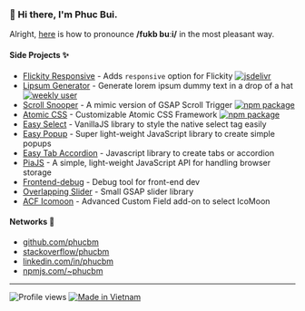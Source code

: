 ### 👋 Hi there, I'm Phuc Bui.
Alright, [here](https://youtu.be/pV3RZgpoGEU?t=33) is how to pronounce **/fʊkb buːi/** in the most pleasant way.

#### Side Projects ✨

- [Flickity Responsive](https://github.com/phucbm/flickity-responsive) - Adds `responsive` option for Flickity [![jsdelivr](https://data.jsdelivr.com/v1/package/gh/phucbm/flickity-responsive/badge?style=rounded)](https://www.jsdelivr.com/package/gh/phucbm/flickity-responsive)
- [Lipsum Generator](https://www.producthunt.com/posts/lipsum-generator) - Generate lorem ipsum dummy text in a drop of a hat [![weekly user](https://badgen.net/badge/users/~4K/green?icon=chrome)](https://chrome.google.com/webstore/detail/lipsum-generator/fepopmflofkppphpkfjdbmimglkeifna)
- [Scroll Snooper](https://github.com/phucbm/scroll-snooper) - A mimic version of GSAP Scroll Trigger [![npm package](https://badgen.net/npm/dm/scroll-snooper)](https://www.npmjs.com/package/scroll-snooper)
- [Atomic CSS](https://github.com/viivue/atomic-css) - Customizable Atomic CSS Framework [![npm package](https://badgen.net/npm/dm/@viivue/atomic-css)](https://www.npmjs.com/package/@viivue/atomic-css)
- [Easy Select](https://github.com/viivue/easy-select) - VanillaJS library to style the native select tag easily
- [Easy Popup](https://github.com/viivue/easy-popup) - Super light-weight JavaScript library to create simple popups
- [Easy Tab Accordion](https://github.com/viivue/easy-tab-accordion) - Javascript library to create tabs or accordion
- [PiaJS](https://github.com/phucbm/pia) - A simple, light-weight JavaScript API for handling browser storage
- [Frontend-debug](https://github.com/viivue/frontend-debug) - Debug tool for front-end dev
- [Overlapping Slider](https://github.com/viivue/overlapping-slider) - Small GSAP slider library
- [ACF Icomoon](https://github.com/viivue/acf-icomoon) - Advanced Custom Field add-on to select IcoMoon

#### Networks 👀

- [github.com/phucbm](https://github.com/phucbm)
- [stackoverflow/phucbm](https://stackoverflow.com/users/6453822/phucbm)
- [linkedin.com/in/phucbm](https://www.linkedin.com/in/phucbm/)
- [npmjs.com/~phucbm](https://www.npmjs.com/~phucbm)

---

![Profile views](https://gpvc.arturio.dev/phucbm)
[![Made in Vietnam](https://raw.githubusercontent.com/webuild-community/badge/master/svg/made.svg)](https://webuild.community)
